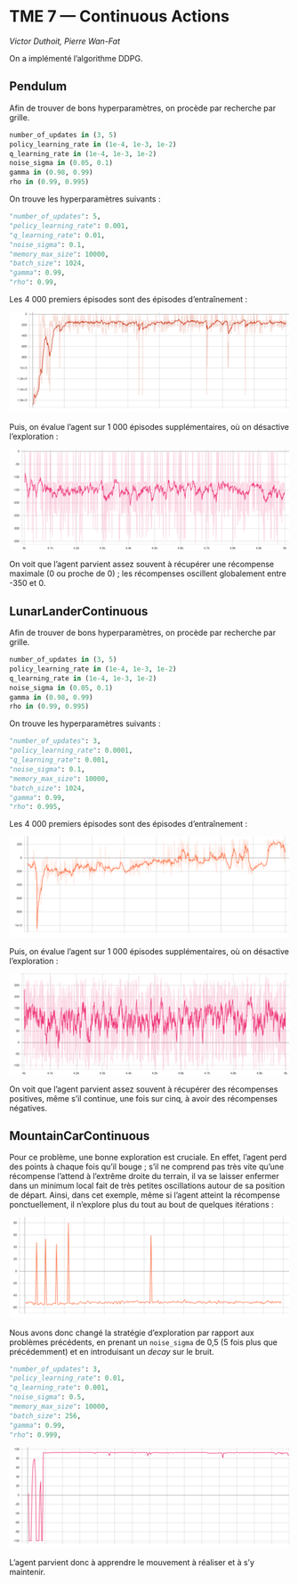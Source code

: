 # TME 7 — Continuous Actions

_Victor Duthoit, Pierre Wan-Fat_

On a implémenté l’algorithme DDPG.

## Pendulum

Afin de trouver de bons hyperparamètres, on procède par recherche par grille.

```python
number_of_updates in (3, 5)
policy_learning_rate in (1e-4, 1e-3, 1e-2)
q_learning_rate in (1e-4, 1e-3, 1e-2)
noise_sigma in (0.05, 0.1)
gamma in (0.98, 0.99)
rho in (0.99, 0.995)
```

On trouve les hyperparamètres suivants :

```python
"number_of_updates": 5,
"policy_learning_rate": 0.001,
"q_learning_rate": 0.01,
"noise_sigma": 0.1,
"memory_max_size": 10000,
"batch_size": 1024,
"gamma": 0.99,
"rho": 0.99,
```

Les 4 000 premiers épisodes sont des épisodes d’entraînement :

![](ddpg_pendulum_train.svg)

Puis, on évalue l’agent sur 1 000 épisodes supplémentaires, où on désactive l’exploration :

![](ddpg_pendulum_test.svg)

On voit que l’agent parvient assez souvent à récupérer une récompense maximale (0 ou proche de 0) ; les récompenses oscillent globalement entre -350 et 0.

## LunarLanderContinuous

Afin de trouver de bons hyperparamètres, on procède par recherche par grille.

```python
number_of_updates in (3, 5)
policy_learning_rate in (1e-4, 1e-3, 1e-2)
q_learning_rate in (1e-4, 1e-3, 1e-2)
noise_sigma in (0.05, 0.1)
gamma in (0.98, 0.99)
rho in (0.99, 0.995)
```

On trouve les hyperparamètres suivants :

```python
"number_of_updates": 3,
"policy_learning_rate": 0.0001,
"q_learning_rate": 0.001,
"noise_sigma": 0.1,
"memory_max_size": 10000,
"batch_size": 1024,
"gamma": 0.99,
"rho": 0.995,
```

Les 4 000 premiers épisodes sont des épisodes d’entraînement :

![](ddpg_lunar_train.svg)

Puis, on évalue l’agent sur 1 000 épisodes supplémentaires, où on désactive l’exploration :

![](ddpg_lunar_test.svg)

On voit que l’agent parvient assez souvent à récupérer des récompenses positives, même s’il continue, une fois sur cinq, à avoir des récompenses négatives.

## MountainCarContinuous

Pour ce problème, une bonne exploration est cruciale. En effet, l’agent perd des points à chaque fois qu’il bouge ; s’il ne comprend pas très vite qu’une récompense l’attend à l’extrême droite du terrain, il va se laisser enfermer dans un minimum local fait de très petites oscillations autour de sa position de départ. Ainsi, dans cet exemple, même si l’agent atteint la récompense ponctuellement, il n’explore plus du tout au bout de quelques itérations :

![](ddpg_mountain_fail.svg)

Nous avons donc changé la stratégie d’exploration par rapport aux problèmes précédents, en prenant un `noise_sigma` de 0,5 (5 fois plus que précédemment) et en introduisant un *decay* sur le bruit.

```python
"number_of_updates": 3,
"policy_learning_rate": 0.01,
"q_learning_rate": 0.001,
"noise_sigma": 0.5,
"memory_max_size": 10000,
"batch_size": 256,
"gamma": 0.99,
"rho": 0.999,
```

![](ddpg_mountain.svg)

L’agent parvient donc à apprendre le mouvement à réaliser et à s’y maintenir.